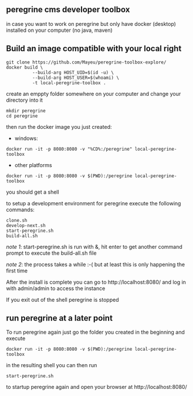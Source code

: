 peregrine cms developer toolbox
----

in case you want to work on peregrine but only have docker (desktop) installed on your computer (no java, maven)

## Build an image compatible with your local right

```
git clone https://github.com/Mayeu/peregrine-toolbox-explore/
docker build \
          --build-arg HOST_UID=$(id -u) \
          --build-arg HOST_USER=$(whoami) \
          -t local-peregrine-toolbox .
```

create an emppty folder somewhere on your computer and change your directory into it

```
mkdir peregrine
cd peregrine
```

then run the docker image you just created: 

- windows: 

```
docker run -it -p 8080:8080 -v "%CD%:/peregrine" local-peregrine-toolbox
```

- other platforms

```
docker run -it -p 8080:8080 -v $(PWD):/peregrine local-peregrine-toolbox
```

you should get a shell 

to setup a development environment for peregrine execute the following commands: 

```
clone.sh
develop-next.sh
start-peregrine.sh
build-all.sh
```

_note 1_: start-peregrine.sh is run with &, hit enter to get another command prompt to execute the build-all.sh file

_note 2_: the process takes a while :-( but at least this is only happening the first time

After the install is complete you can go to http://localhost:8080/ and log in with admin/admin to access the instance

If you exit out of the shell peregrine is stopped

## run peregrine at a later point

To run peregrine again just go the folder you created in the beginning and execute

```
docker run -it -p 8080:8080 -v $(PWD):/peregrine local-peregrine-toolbox
```

in the resulting shell you can then run

```
start-peregrine.sh
```

to startup peregrine again and open your browser at http://localhost:8080/
